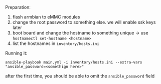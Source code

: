 Preparation:

1. flash armbian to eMMC modules
1. change the root password to something else. we will enable ssk keys later
1. boot board and change the hostname to something unique -> use `hostnamectl set-hostname <hostname>`
1. list the hostnames in `inventory/hosts.ini`

Running it:

`ansible-playbook main.yml -i inventory/hosts.ini --extra-vars "ansible_password=<somethign here>"`

after the first time, you should be able to omit the `ansible_password` field